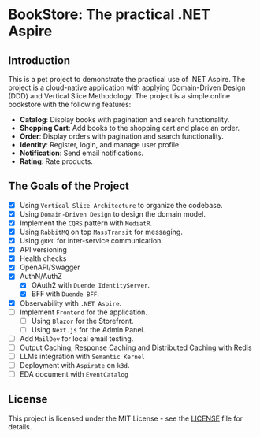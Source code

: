 # BookStore: The practical .NET Aspire

## Introduction

This is a pet project to demonstrate the practical use of .NET Aspire. The project is a cloud-native application with applying Domain-Driven Design (DDD) and Vertical Slice Methodology. The project is a simple online bookstore with the following features:

- **Catalog**: Display books with pagination and search functionality.
- **Shopping Cart**: Add books to the shopping cart and place an order.
- **Order**: Display orders with pagination and search functionality.
- **Identity**: Register, login, and manage user profile.
- **Notification**: Send email notifications.
- **Rating**: Rate products.

## The Goals of the Project

- [x] Using `Vertical Slice Architecture` to organize the codebase.
- [x] Using `Domain-Driven Design` to design the domain model.
- [x] Implement the `CQRS` pattern with `MediatR`.
- [x] Using `RabbitMQ` on top `MassTransit` for messaging.
- [x] Using `gRPC` for inter-service communication.
- [x] API versioning
- [x] Health checks
- [x] OpenAPI/Swagger
- [x] AuthN/AuthZ
  - [x] OAuth2 with `Duende IdentityServer`.
  - [x] BFF with `Duende BFF`.
- [x] Observability with `.NET Aspire`.
- [ ] Implement `Frontend` for the application.
  - [ ] Using `Blazor` for the Storefront.
  - [ ] Using `Next.js` for the Admin Panel.
- [ ] Add `MailDev` for local email testing.
- [ ] Output Caching, Response Caching and Distributed Caching with Redis
- [ ] LLMs integration with `Semantic Kernel`
- [ ] Deployment with `Aspirate` on `k3d`.
- [ ] EDA document with `EventCatalog`

## License

This project is licensed under the MIT License - see the [LICENSE](LICENSE) file for details.
